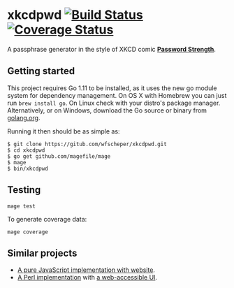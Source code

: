 # xkcdpwd [![Build Status](https://travis-ci.org/wfscheper/xkcdpwd.svg?branch=master)](https://travis-ci.org/wfscheper/xkcdpwd) [![Coverage Status](https://coveralls.io/repos/github/wfscheper/xkcdpwd/badge.svg?branch=master)](https://coveralls.io/github/wfscheper/xkcdpwd?branch=master)

A passphrase generator in the style of XKCD comic **[Password Strength]**.

## Getting started

This project requires Go 1.11 to be installed, as it uses the new go module system for dependency management.
On OS X with Homebrew you can just run `brew install go`.
On Linux check with your distro's package manager.
Alternatively, or on Windows, download the Go source or binary from [golang.org](https://golang.org/dl/).

Running it then should be as simple as:

```console
$ git clone https://gitub.com/wfscheper/xkcdpwd.git
$ cd xkcdpwd
$ go get github.com/magefile/mage
$ mage
$ bin/xkcdpwd
```

## Testing

``mage test``

To generate coverage data:

``mage coverage``

## Similar projects

- [A pure JavaScript implementation with website](http://preshing.com/20110811/xkcd-password-generator/).
- [A Perl implementation](https://github.com/bbusschots/hsxkpasswd) with [a web-accessible UI](https://xkpasswd.net/s/).

[Password Strength]: https://xkcd.com/936/
